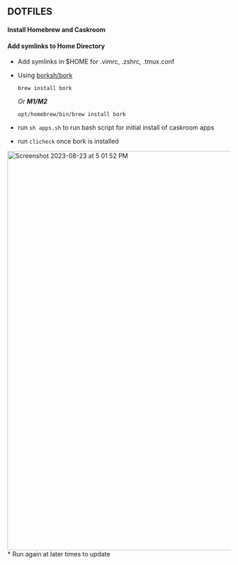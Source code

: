 ## DOTFILES

#### Install Homebrew and Caskroom

#### Add symlinks to Home Directory
* Add symlinks in $HOME for .vimrc, .zshrc, .tmux.conf
* Using [borksh/bork](https://github.com/borksh/bork)

      brew install bork

  _Or **M1/M2**_

      opt/homebrew/bin/brew install bork
* run `sh apps.sh` to run bash script for initial install of caskroom apps
* run `clicheck` once bork is installed
<img width="902" alt="Screenshot 2023-08-23 at 5 01 52 PM" src="https://github.com/jordanboston/dotfiles/assets/1487071/4909efc8-62a3-4220-ac7d-15baa6c8a044">
* Run again at later times to update